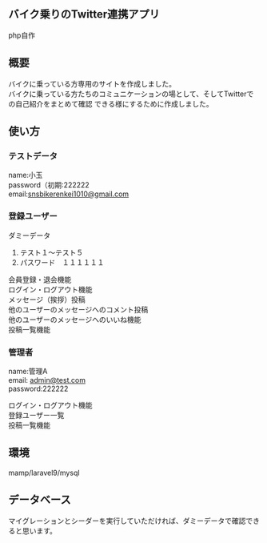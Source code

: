 ## バイク乗りのTwitter連携アプリ
php自作


## 概要
バイクに乗っている方専用のサイトを作成しました。  
バイクに乗っている方たちのコミュニケーションの場として、そしてTwitterでの自己紹介をまとめて確認
できる様にするために作成しました。

## 使い方
### テストデータ  
name:小玉  
password（初期:222222  
email:snsbikerenkei1010@gmail.com  

### 登録ユーザー  
ダミーデータ  
1. テスト１〜テスト５
2. パスワード　１１１１１１ 
  
会員登録・退会機能  
ログイン・ログアウト機能  
メッセージ（挨拶）投稿  
他のユーザーのメッセージへのコメント投稿  
他のユーザーのメッセージへのいいね機能  
投稿一覧機能

### 管理者
name:管理A  
email: admin@test.com  
password:222222  

ログイン・ログアウト機能  
登録ユーザー一覧  
投稿一覧機能  

## 環境
mamp/laravel9/mysql

## データベース
マイグレーションとシーダーを実行していただければ、ダミーデータで確認できると思います。
